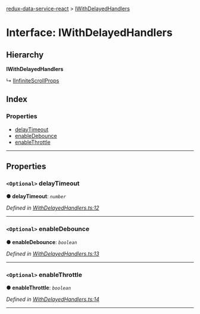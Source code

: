 [redux-data-service-react](../README.md) > [IWithDelayedHandlers](../interfaces/iwithdelayedhandlers.md)

# Interface: IWithDelayedHandlers

## Hierarchy

**IWithDelayedHandlers**

↳  [IInfiniteScrollProps](iinfinitescrollprops.md)

## Index

### Properties

* [delayTimeout](iwithdelayedhandlers.md#delaytimeout)
* [enableDebounce](iwithdelayedhandlers.md#enabledebounce)
* [enableThrottle](iwithdelayedhandlers.md#enablethrottle)

---

## Properties

<a id="delaytimeout"></a>

### `<Optional>` delayTimeout

**● delayTimeout**: *`number`*

*Defined in [WithDelayedHandlers.ts:12](https://github.com/Rediker-Software/redux-data-service-react/blob/5ddfd25/src/WithDelayedHandlers.ts#L12)*

___
<a id="enabledebounce"></a>

### `<Optional>` enableDebounce

**● enableDebounce**: *`boolean`*

*Defined in [WithDelayedHandlers.ts:13](https://github.com/Rediker-Software/redux-data-service-react/blob/5ddfd25/src/WithDelayedHandlers.ts#L13)*

___
<a id="enablethrottle"></a>

### `<Optional>` enableThrottle

**● enableThrottle**: *`boolean`*

*Defined in [WithDelayedHandlers.ts:14](https://github.com/Rediker-Software/redux-data-service-react/blob/5ddfd25/src/WithDelayedHandlers.ts#L14)*

___

